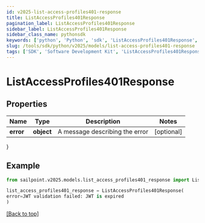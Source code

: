 ```yaml
---
id: v2025-list-access-profiles401-response
title: ListAccessProfiles401Response
pagination_label: ListAccessProfiles401Response
sidebar_label: ListAccessProfiles401Response
sidebar_class_name: pythonsdk
keywords: ['python', 'Python', 'sdk', 'ListAccessProfiles401Response', 'V2025ListAccessProfiles401Response'] 
slug: /tools/sdk/python/v2025/models/list-access-profiles401-response
tags: ['SDK', 'Software Development Kit', 'ListAccessProfiles401Response', 'V2025ListAccessProfiles401Response']
---
```


# ListAccessProfiles401Response


## Properties

Name | Type | Description | Notes
------------ | ------------- | ------------- | -------------
**error** | **object** | A message describing the error | [optional] 
}

## Example

```python
from sailpoint.v2025.models.list_access_profiles401_response import ListAccessProfiles401Response

list_access_profiles401_response = ListAccessProfiles401Response(
error=JWT validation failed: JWT is expired
)

```
[[Back to top]](#) 

